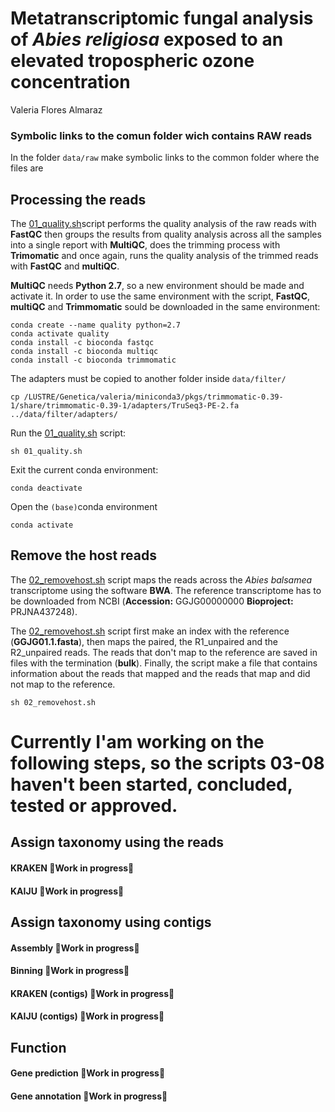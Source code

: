 # Metatranscriptomic fungal analysis of *Abies religiosa* exposed to an elevated tropospheric ozone concentration
Valeria Flores Almaraz


### **Symbolic links to the comun folder wich contains RAW reads**

In the folder `data/raw` make symbolic links to the common folder where the files are


## **Processing the reads** 

The [01_quality.sh](./01_quality,sh)script performs the quality analysis of the raw reads with **FastQC** then groups the results from quality analysis across all the samples into a single report  with **MultiQC**, does the trimming process with **Trimomatic** and once again, runs the quality analysis of the trimmed reads with **FastQC** and **multiQC**.

**MultiQC** needs **Python 2.7**, so a new environment should be made and activate it. In order to use the same environment with the script, **FastQC**, **multiQC** and **Trimmomatic** sould be downloaded in the same environment:

```
conda create --name quality python=2.7
conda activate quality
conda install -c bioconda fastqc 
conda install -c bioconda multiqc
conda install -c bioconda trimmomatic
```

The adapters must be copied to another folder inside `data/filter/`

```
cp /LUSTRE/Genetica/valeria/miniconda3/pkgs/trimmomatic-0.39-1/share/trimmomatic-0.39-1/adapters/TruSeq3-PE-2.fa ../data/filter/adapters/
```

Run the [01_quality,sh](./01_quality,sh) script:

```
sh 01_quality.sh
```

Exit the current conda environment:

```
conda deactivate
```

Open the `(base)`conda environment

```
conda activate
```

## **Remove the host reads** 

The [02_removehost.sh](./02_removehost.sh) script maps the reads across the *Abies balsamea* transcriptome using the software **BWA**. The reference transcriptome has to be downloaded from NCBI (**Accession:** GGJG00000000 **Bioproject:** PRJNA437248). 

The [02_removehost.sh](./02_removehost.sh) script first make an index with the reference (**GGJG01.1.fasta**), then maps the paired, the R1_unpaired and the R2_unpaired reads. The reads that don't map to the reference are saved in files with the termination (**bulk**). Finally, the script make a file that contains information about the reads that mapped and the reads that map and did not map to the reference.

```
sh 02_removehost.sh
```
# Currently I'am working on the following steps, so the scripts 03-08 haven't been started, concluded, tested or approved.


## **Assign taxonomy using the reads**



#### KRAKEN :construction:Work in progress:construction:
#### KAIJU :construction:Work in progress:construction:

## **Assign taxonomy using contigs**
#### Assembly :construction:Work in progress:construction:
#### Binning :construction:Work in progress:construction:
#### KRAKEN (contigs) :construction:Work in progress:construction:
#### KAIJU (contigs) :construction:Work in progress:construction:

## **Function**
#### Gene prediction :construction:Work in progress:construction:
#### Gene annotation :construction:Work in progress:construction:

